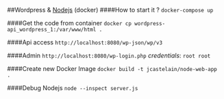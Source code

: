 ##Wordpress & [Nodejs](https://nodejs.org/de/docs/guides/nodejs-docker-webapp/) (docker)
####How to start it ?
`docker-compose up`

####Get the code from container
`docker cp wordpress-api_wordpress_1:/var/www/html .`

####Api access
`http://localhost:8080/wp-json/wp/v3`

####Admin
`http://localhost:8080/wp-login.php`
*credentials*: `root root`

####Create new Docker Image
`docker build -t jcastelain/node-web-app .`

####Debug Nodejs
`node --inspect server.js`

